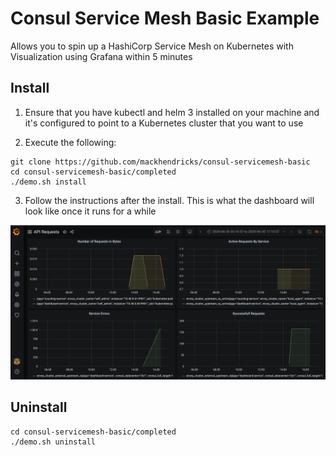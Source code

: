 # Consul Service Mesh Basic Example

Allows you to spin up a HashiCorp Service Mesh on Kubernetes with Visualization using Grafana within 5 minutes


## Install

1. Ensure that you have kubectl and helm 3 installed on your machine and it's configured to point to a Kubernetes cluster that you want to use

2. Execute the following:

```
git clone https://github.com/mackhendricks/consul-servicemesh-basic
cd consul-servicemesh-basic/completed
./demo.sh install
```

3. Follow the instructions after the install.  This is what the dashboard will
look like once it runs for a while

![API Requests Grafana Dashboard](images/api-requests-grafana-dashboard.png)




## Uninstall

```
cd consul-servicemesh-basic/completed
./demo.sh uninstall
```
